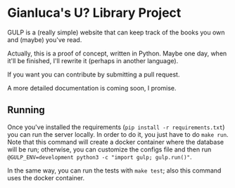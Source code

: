 # Gianluca's U? Library Project

GULP is a (really simple) website that can keep track of the books you own and
(maybe) you've read.

Actually, this is a proof of concept, written in Python. Maybe one day, when
it'll be finished, I'll rewrite it (perhaps in another language).

If you want you can contribute by submitting a pull request.

A more detailed documentation is coming soon, I promise.

## Running

Once you've installed the requirements (`pip install -r requirements.txt`) you
can run the server locally. In order to do it, you just have to do `make run`.
Note that this command will create a docker container where the database will be
run; otherwise, you can customize the configs file and then run
`@GULP_ENV=development python3 -c "import gulp; gulp.run()"`.

In the same way, you can run the tests with `make test`; also this command uses
the docker container.
